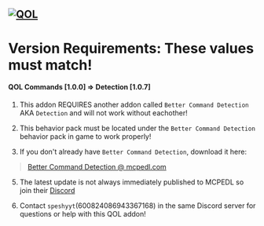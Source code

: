 [![QOL](https://i.postimg.cc/T2b5d8L0/really-now.png)](https://postimg.cc/py2LC6B5)
---
# Version Requirements: These values must match!
#### QOL Commands [1.0.0]  =>  Detection [1.0.7]


1.  This addon REQUIRES another addon called `Better Command Detection` AKA `Detection` and will not work without eachother!


2.  This behavior pack must be located under the `Better Command Detection` behavior pack in game to work properly! 


3.  If you don't already have `Better Command Detection`, download it here:
> [Better Command Detection @ mcpedl.com](https://mcpedl.com/betther-command-detection/)


5.  The latest update is not always immediately published to MCPEDL so join their [Discord](https://discord.com/invite/cPvgNdvEuh)

6.  Contact `speshyyt`(600824086943367168) in the same Discord server for questions or help with this QOL addon!
